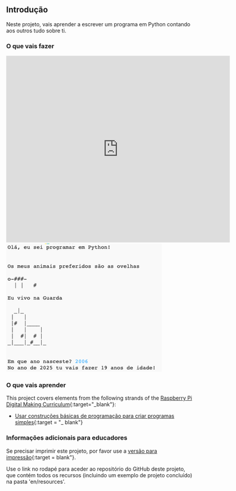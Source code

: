 ## Introdução

Neste projeto, vais aprender a escrever um programa em Python contando aos outros tudo sobre ti.

### O que vais fazer

<div class="trinket">
  <iframe src="https://trinket.io/embed/python/a1f663ae0d?outputOnly=true&start=result" width="600" height="500" frameborder="0" marginwidth="0" marginheight="0" allowfullscreen>
  </iframe>
  <img src="images/me-final.png">
</div>

### O que vais aprender

This project covers elements from the following strands of the [Raspberry Pi Digital Making Curriculum](https://rpf.io/curriculum){:target="_blank"}:

+ [Usar construções básicas de programação para criar programas simples](https://www.raspberrypi.org/curriculum/programming/creator){:target = "_ blank"}

### Informações adicionais para educadores

Se precisar imprimir este projeto, por favor use a [versão para impressão](https://projects.raspberrypi.org/en/projects/about-me/print){:target = blank"}.

Use o link no rodapé para aceder ao repositório do GitHub deste projeto, que contém todos os recursos (incluindo um exemplo de projeto concluído) na pasta 'en/resources'.